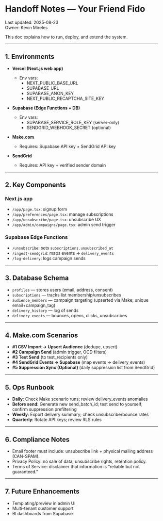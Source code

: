 # Handoff Notes — Your Friend Fido
Last updated: 2025-08-23  
Owner: Kevin Mireles  

This doc explains how to run, deploy, and extend the system.

---

## 1. Environments
- **Vercel (Next.js web app)**  
  - Env vars:  
    - NEXT_PUBLIC_BASE_URL  
    - SUPABASE_URL  
    - SUPABASE_ANON_KEY  
    - NEXT_PUBLIC_RECAPTCHA_SITE_KEY  

- **Supabase (Edge Functions + DB)**  
  - Env vars:  
    - SUPABASE_SERVICE_ROLE_KEY (server-only)  
    - SENDGRID_WEBHOOK_SECRET (optional)  

- **Make.com**  
  - Requires: Supabase API key + SendGrid API key  

- **SendGrid**  
  - Requires: API key + verified sender domain  

---

## 2. Key Components

### Next.js app
- `/app/page.tsx`: signup form  
- `/app/preferences/page.tsx`: manage subscriptions  
- `/app/unsubscribe/page.tsx`: unsubscribe UX  
- `/app/admin/campaigns/page.tsx`: admin send trigger  

### Supabase Edge Functions
- `/unsubscribe`: sets `subscriptions.unsubscribed_at`  
- `/ingest-sendgrid`: maps events → `delivery_events`  
- `/log-delivery`: logs campaign sends  

---

## 3. Database Schema
- `profiles` — stores users (email, address, consent)  
- `subscriptions` — tracks list membership/unsubscribes  
- `audience_members` — campaign targeting (upserted via Make; unique email+campaign_tag)  
- `delivery_history` — log of sends  
- `delivery_events` — bounces, opens, clicks, unsubscribes  

---

## 4. Make.com Scenarios
- **#1 CSV Import → Upsert Audience** (dedupe, upsert)  
- **#2 Campaign Send** (admin trigger, OCD filters)  
- **#3 Test Send** (to test_recipients only)  
- **#4 SendGrid Events → Supabase** (map events → delivery_events)  
- **#5 Suppression Sync (Optional)** (daily suppression list from SendGrid)  

---

## 5. Ops Runbook
- **Daily**: Check Make scenario runs; review delivery_events anomalies  
- **Before send**: Generate new send_batch_id; test send to yourself; confirm suppression prefiltering  
- **Weekly**: Export delivery summary; check unsubscribe/bounce rates  
- **Quarterly**: Rotate API keys; review RLS rules  

---

## 6. Compliance Notes
- Email footer must include: unsubscribe link + physical mailing address (CAN-SPAM).  
- Privacy Policy: no sale of data, unsubscribe rights, retention policy.  
- Terms of Service: disclaimer that information is “reliable but not guaranteed.”  

---

## 7. Future Enhancements
- Templating/preview in admin UI  
- Multi-tenant customer support  
- BI dashboards from Supabase  
